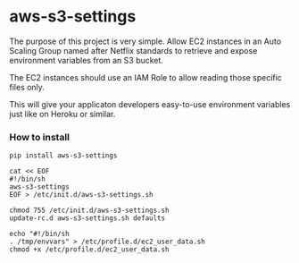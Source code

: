# aws-s3-settings

The purpose of this project is very simple. Allow EC2 instances in an Auto Scaling Group named after Netflix standards to retrieve and expose environment variables from an S3 bucket.

The EC2 instances should use an IAM Role to allow reading those specific files only.

This will give your applicaton developers easy-to-use environment variables just like on Heroku or similar.

### How to install
```
pip install aws-s3-settings

cat << EOF
#!/bin/sh
aws-s3-settings
EOF > /etc/init.d/aws-s3-settings.sh

chmod 755 /etc/init.d/aws-s3-settings.sh
update-rc.d aws-s3-settings.sh defaults

echo "#!/bin/sh
. /tmp/envvars" > /etc/profile.d/ec2_user_data.sh
chmod +x /etc/profile.d/ec2_user_data.sh
```
